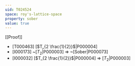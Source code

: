 ```yaml
---
uid: T024524
space: roy's-lattice-space
property: sober
value: true
---
```

[[Proof]]

* [T000463] [$T_{2 \frac{1}{2}}$|P000004]
* [I000173] ~[$T_2$|P000003] => ~[Sober|P000073]
* [I000032] [$T_{2 \frac{1}{2}}$|P000004] => [$T_2$|P000003]

